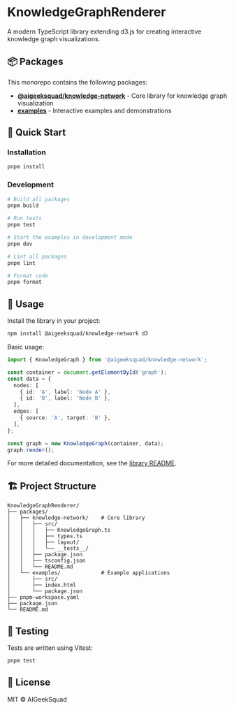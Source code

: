 # KnowledgeGraphRenderer

A modern TypeScript library extending d3.js for creating interactive knowledge graph visualizations.

## 📦 Packages

This monorepo contains the following packages:

- **[@aigeeksquad/knowledge-network](./packages/knowledge-network)** - Core library for knowledge graph visualization
- **[examples](./packages/examples)** - Interactive examples and demonstrations

## 🚀 Quick Start

### Installation

```bash
pnpm install
```

### Development

```bash
# Build all packages
pnpm build

# Run tests
pnpm test

# Start the examples in development mode
pnpm dev

# Lint all packages
pnpm lint

# Format code
pnpm format
```

## 📖 Usage

Install the library in your project:

```bash
npm install @aigeeksquad/knowledge-network d3
```

Basic usage:

```typescript
import { KnowledgeGraph } from '@aigeeksquad/knowledge-network';

const container = document.getElementById('graph');
const data = {
  nodes: [
    { id: 'A', label: 'Node A' },
    { id: 'B', label: 'Node B' },
  ],
  edges: [
    { source: 'A', target: 'B' },
  ],
};

const graph = new KnowledgeGraph(container, data);
graph.render();
```

For more detailed documentation, see the [library README](./packages/knowledge-network/README.md).

## 🏗️ Project Structure

```
KnowledgeGraphRenderer/
├── packages/
│   ├── knowledge-network/    # Core library
│   │   ├── src/
│   │   │   ├── KnowledgeGraph.ts
│   │   │   ├── types.ts
│   │   │   ├── layout/
│   │   │   └── __tests__/
│   │   ├── package.json
│   │   ├── tsconfig.json
│   │   └── README.md
│   └── examples/             # Example applications
│       ├── src/
│       ├── index.html
│       └── package.json
├── pnpm-workspace.yaml
├── package.json
└── README.md
```

## 🧪 Testing

Tests are written using Vitest:

```bash
pnpm test
```

## 📝 License

MIT © AIGeekSquad
